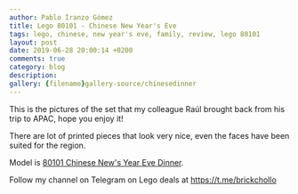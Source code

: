 ```yaml
---
author: Pablo Iranzo Gómez
title: Lego 80101 - Chinese New Year's Eve
tags: lego, chinese, new year's eve, family, review, lego 80101
layout: post
date: 2019-06-28 20:00:14 +0200
comments: true
category: blog
description:
gallery: {filename}gallery-source/chinesedinner
---
```


This is the pictures of the set that my colleague Raúl brought back from his trip to APAC, hope you enjoy it!

There are lot of printed pieces that look very nice, even the faces have been suited for the region.

Model is [80101 Chinese New's Year Eve Dinner](https://www.amazon.es/dp/B07KRFLDLN?tag=redken-21).

Follow my channel on Telegram on Lego deals at <https://t.me/brickchollo>
